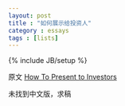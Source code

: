 ```yaml
---
layout: post
title : "如何展示给投资人"
category : essays
tags : [lists]
---
```

{% include JB/setup %}

原文 [How To Present to Investors](http://www.paulgraham.com/investors.html)  

未找到中文版，求稿  
